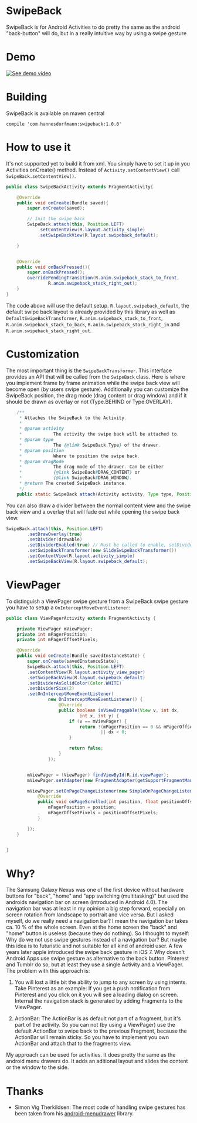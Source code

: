SwipeBack
=========

SwipeBack is for Android Activities to do pretty the same as the android "back-button" will do, but in a really intuitive way by using a swipe gesture

Demo
====

[![See demo video](http://img.youtube.com/vi/T6mbg_wqlkc/0.jpg)](http://www.youtube.com/watch?v=T6mbg_wqlkc)

Building
========
SwipeBack is available on maven central

```
compile 'com.hannesdorfmann:swipeback:1.0.0'
```


How to use it
=============
It's not supported yet to build it from xml.
You simply have to set it up in you Activities onCreate() method.
Instead of `Activity.setContentView()` call `SwipeBack.setContentView()`.

```java
public class SwipeBackActivity extends FragmentActivity{

	@Override
	public void onCreate(Bundle saved){
		super.onCreate(saved);

		// Init the swipe back
		SwipeBack.attach(this, Position.LEFT)
		    .setContentView(R.layout.activity_simple)
		    .setSwipeBackView(R.layout.swipeback_default);

	}


	@Override
	public void onBackPressed(){
		super.onBackPressed();
		overridePendingTransition(R.anim.swipeback_stack_to_front,
				R.anim.swipeback_stack_right_out);
	}
}
```

The code above will use the default setup. `R.layout.swipeback_default`, the default swipe back layout is already provided by this library as well as `DefaultSwipeBackTransformer`, `R.anim.swipeback_stack_to_front`, `R.anim.swipeback_stack_to_back`, `R.anim.swipeback_stack_right_in` and `R.anim.swipeback_stack_right_out`.


Customization
=============

The most important thing is the `SwipeBackTransformer`. This interface provides an API that will be called from the `SwipeBack` class. Here is where you implement frame by frame animation while the swipe back view will become open (by users swipe gesture). Additionally you can customize the SwipeBack position, the drag mode (drag content or drag window) and if it should be drawn as overlay or not (Type.BEHIND or Type.OVERLAY).

```java
    /**
	 * Attaches the SwipeBack to the Activity.
	 *
	 * @param activity
	 *            The activity the swipe back will be attached to.
	 * @param type
	 *            The {@link SwipeBack.Type} of the drawer.
	 * @param position
	 *            Where to position the swipe back.
	 * @param dragMode
	 *            The drag mode of the drawer. Can be either
	 *            {@link SwipeBack#DRAG_CONTENT} or
	 *            {@link SwipeBack#DRAG_WINDOW}.
	 * @return The created SwipeBack instance.
	 */
	public static SwipeBack attach(Activity activity, Type type, Position position, int dragMode, SwipeBackTransformer transformer)

```

You can also draw a divider between the normal content view and the swipe back view and a overlay that will fade out while opening the swipe back view.

```java
SwipeBack.attach(this, Position.LEFT)
		.setDrawOverlay(true)
		.setDivider(drawable)
		.setDividerEnabled(true) // Must be called to enable, setDivider() is not enough
		.setSwipeBackTransformer(new SlideSwipeBackTransformer())
		.setContentView(R.layout.activity_simple)
		.setSwipeBackView(R.layout.swipeback_default);

```

ViewPager
=========
To distinguish a ViewPager swipe gesture from a SwipeBack swipe gesture you have to setup a `OnInterceptMoveEventListener`:

```java
public class ViewPagerActivity extends FragmentActivity {

	private ViewPager mViewPager;
	private int mPagerPosition;
	private int mPagerOffsetPixels;

	@Override
	public void onCreate(Bundle savedInstanceState) {
		super.onCreate(savedInstanceState);
		SwipeBack.attach(this, Position.LEFT)
		.setContentView(R.layout.activity_view_pager)
		.setSwipeBackView(R.layout.swipeback_default)
		.setDividerAsSolidColor(Color.WHITE)
		.setDividerSize(2)
		.setOnInterceptMoveEventListener(
				new OnInterceptMoveEventListener() {
					@Override
					public boolean isViewDraggable(View v, int dx,
							int x, int y) {
						if (v == mViewPager) {
							return !(mPagerPosition == 0 && mPagerOffsetPixels == 0)
									|| dx < 0;
						}

						return false;
					}
				});


		mViewPager = (ViewPager) findViewById(R.id.viewPager);
		mViewPager.setAdapter(new FragmentAdapter(getSupportFragmentManager()));

		mViewPager.setOnPageChangeListener(new SimpleOnPageChangeListener(){
			@Override
			public void onPageScrolled(int position, float positionOffset, int positionOffsetPixels) {
				mPagerPosition = position;
				mPagerOffsetPixels = positionOffsetPixels;
			}

		});
	}


}
```


Why?
====
The Samsung Galaxy Nexus was one of the first device without hardware buttons for "back", "home" and "app switching (multitasking)" but used the androids navigation bar on screen (introduced in Android 4.0). The navigation bar was at least in my opinion a big step forward, especially on screen rotation from landscape to portrait and vice versa. But I asked myself, do we really need a navigation bar? I mean the navigation bar takes ca. 10 % of the whole screen. Even at the home screen the "back" and "home" button is useless (because they do nothing). So I thought to myself: Why do we not use swipe gestures instead of a navigation bar? But maybe this idea is to futuristic and not suitable for all kind of android user. A few years later apple introduced the swipe back gesture in iOS 7. Why doesn't Android Apps use swipe gesture as alternative to the back button. Pinterest and Tumblr do so, but at least they use a single Activity and a ViewPager. The problem with this approach is:

 1. You will lost a little bit the ability to jump to any screen by using intents. Take Pinterest as an example: If you get a push notification from Pinterest and you click on it you will see a loading dialog on screen. Internal the navigation stack is generated by adding Fragments to the ViewPager.

 2. ActionBar: The ActionBar is as default not part of a fragment, but it's part of the activity. So you can not (by using a ViewPager) use the default ActionBar to swipe back to the previous Fragment, because the ActionBar will remain sticky. So you have to implement you own ActionBar and attach that to the fragments view.

My approach can be used for activities. It does pretty the same as the android menu drawers do. It adds an aditional layout and slides the content or the window to the side.


Thanks
======
 * Simon Vig Therkildsen: The most code of handling swipe gestures has been taken from his [android-menudrawer](https://github.com/SimonVT/android-menudrawer) library.

